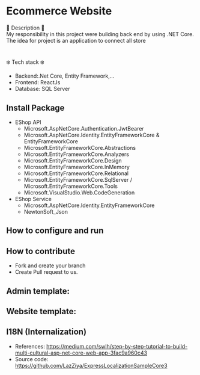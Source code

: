 # Ecommerce Website 
 :speech_balloon: Description :speech_balloon: <br>
My responsibility in this project were building back end by using .NET Core. The idea for project is an application to connect all store <br>
#
:snowflake: Tech stack :snowflake:
- Backend:.Net Core, Entity Framework,...
- Frontend: ReactJs
- Database: SQL Server
 
## Install Package
   - EShop API
     * Microsoft.AspNetCore.Authentication.JwtBearer
     * Microsoft.AspNetCore.Identity.EntityFrameworkCore & EntityFrameworkCore
     * Microsoft.EntityFrameworkCore.Abstractions
     * Microsoft.EntityFrameworkCore.Analyzers
     * Microsoft.EntityFrameworkCore.Design
     * Microsoft.EntityFrameworkCore.InMemory
     * Microsoft.EntityFrameworkCore.Relational
     * Microsoft.EntityFrameworkCore.SqlServer / Microsoft.EntityFrameworkCore.Tools
     * Microsoft.VisualStudio.Web.CodeGeneration
   - EShop Service
     * Microsoft.AspNetCore.Identity.EntityFrameworkCore 
     * NewtonSoft_Json

## How to configure and run

## How to contribute
 - Fork and create your branch
 - Create Pull request to us.
## Admin template: 
## Website template:
## I18N (Internalization)
 - References: https://medium.com/swlh/step-by-step-tutorial-to-build-multi-cultural-asp-net-core-web-app-3fac9a960c43
 - Source code: https://github.com/LazZiya/ExpressLocalizationSampleCore3